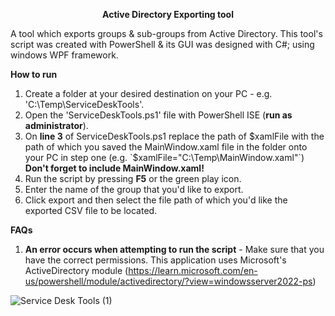 **<center>Active Directory Exporting tool</center>**

A tool which exports groups & sub-groups from Active Directory. This tool's script was created with PowerShell & its GUI was designed with C#; using windows WPF framework.

**How to run**
1. Create a folder at your desired destination on your PC - e.g. 'C:\Temp\ServiceDeskTools'.
2. Open the 'ServiceDeskTools.ps1' file with PowerShell ISE (**run as administrator**).
3. On **line 3** of ServiceDeskTools.ps1 replace the path of $xamlFile with the path of which you saved the MainWindow.xaml file in the folder onto your PC in step one (e.g. `$xamlFile="C:\Temp\MainWindow.xaml"`) **Don't forget to include MainWindow.xaml!**
4. Run the script by pressing **F5** or the green play icon.
5. Enter the name of the group that you'd like to export.
6. Click export and then select the file path of which you'd like the exported CSV file to be located.

**FAQs**
1. **An error occurs when attempting to run the script** - Make sure that you have the correct permissions. This application uses Microsoft's ActiveDirectory module (https://learn.microsoft.com/en-us/powershell/module/activedirectory/?view=windowsserver2022-ps)

![Service Desk Tools (1)](https://github.com/keadeish/service-desk-tools/assets/90222144/9be6473b-ea16-40db-99c8-d7d4331e57c3)
